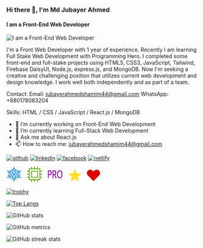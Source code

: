 ### Hi there 👋, I'm Md Jubayer Ahmed
#### I am a Front-End Web Developer
![I am a Front-End Web Developer](https://i.ibb.co/R730SkK/which-development-job-is-right-for-you.jpg)

I'm a Front Web Developer with 1 year of experience. Recently I am learning Full Stake Web Development with Programming Hero. I completed some front-end and full-stake projects using HTML5, CSS3, JavaScript, Tailwind, Firebase DaisyUI, Node.js, express.js, and MongoDB. 
Now I'm seeking a creative and challenging position that utilizes current web development and design knowledge. I work well both independently and as part of a team.

Contact:
Email: jubayerahmedshamim44@gmail.com
WhatsApp: +880178083204

Skills: HTML / CSS / JavaScript / React.js / MongoDB

- 🔭 I’m currently working on Front-End Web Development 
- 🌱 I’m currently learning Full-Stack Web Development 
- 💬 Ask me about React.js 
- 📫 How to reach me: jubayerahmedshamim44@gmail.com 


[<img src='https://cdn.jsdelivr.net/npm/simple-icons@3.0.1/icons/github.svg' alt='github' height='40'>](https://github.com/jubayer44)  [<img src='https://cdn.jsdelivr.net/npm/simple-icons@3.0.1/icons/linkedin.svg' alt='linkedin' height='40'>](https://www.linkedin.com/in/jubayerr44/)  [<img src='https://cdn.jsdelivr.net/npm/simple-icons@3.0.1/icons/facebook.svg' alt='facebook' height='40'>](https://www.facebook.com/jashamim)  [<img src='https://cdn.jsdelivr.net/npm/simple-icons@3.0.1/icons/netlify.svg' alt='netlify' height='40'>](jubayer44)  

<a href='https://archiveprogram.github.com/'><img src='https://raw.githubusercontent.com/acervenky/animated-github-badges/master/assets/acbadge.gif' width='40' height='40'></a> <a href='https://docs.github.com/en/developers'><img src='https://raw.githubusercontent.com/acervenky/animated-github-badges/master/assets/devbadge.gif' width='40' height='40'></a> <a href='https://github.com/pricing'><img src='https://raw.githubusercontent.com/acervenky/animated-github-badges/master/assets/pro.gif' width='40' height='40'></a> <a href='https://stars.github.com/'><img src='https://raw.githubusercontent.com/acervenky/animated-github-badges/master/assets/starbadge.gif' width='35' height='35'></a> <a href='https://docs.github.com/en/github/supporting-the-open-source-community-with-github-sponsors'><img src='https://raw.githubusercontent.com/acervenky/animated-github-badges/master/assets/sponsorbadge.gif' width='35' height='35'></a> 

[![trophy](https://github-profile-trophy.vercel.app/?username=jubayer44)](https://github.com/ryo-ma/github-profile-trophy)

[![Top Langs](https://github-readme-stats.vercel.app/api/top-langs/?username=jubayer44)](https://github.com/anuraghazra/github-readme-stats)

![GitHub stats](https://github-readme-stats.vercel.app/api?username=jubayer44&show_icons=true&count_private=true)  

![GitHub metrics](https://metrics.lecoq.io/jubayer44)  

![GitHub streak stats](https://streak-stats.demolab.com/?user=jubayer44)  

